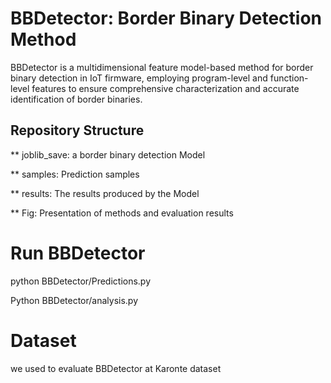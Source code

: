 # BBDetector: Border Binary Detection Method

BBDetector is a multidimensional feature model-based method for border binary detection in IoT firmware, employing program-level and function-level features to ensure comprehensive characterization and accurate identification of border binaries.

## Repository Structure

** joblib_save: a border binary detection Model

** samples: Prediction samples

** results: The results produced by the Model

** Fig: Presentation of methods and evaluation results

# Run BBDetector

python BBDetector/Predictions.py
               
Python BBDetector/analysis.py



# Dataset
we used to evaluate BBDetector at Karonte dataset
